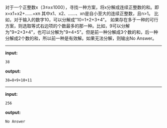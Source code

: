 对于一个正整数x（3≤x≤1000），寻找一种方案，将x分解成连续正整数的和。即
x=x1+x2+......+xn
其中x1、x2、......、xn是自小至大的连续正整数，且n>1。
比如，对于输入的数字10，可以分解成"10=1+2+3+4"。
如果存在多于一种的可行方案，则选取等式右边项的个数最多的那一种。比如，9可以分解为"9=2+3+4"，也可以分解为"9=4+5"。但是前一种分解成3个数的和，后一种分解成2个数的和，所以前一种是有效解。如果无法分解，则输出No Answer。
****
**input:**
```
38
```
**output:**
```
38=8+9+10+11
```
****
**input:**
```
256
```
**output:**
```
No Answer
```

